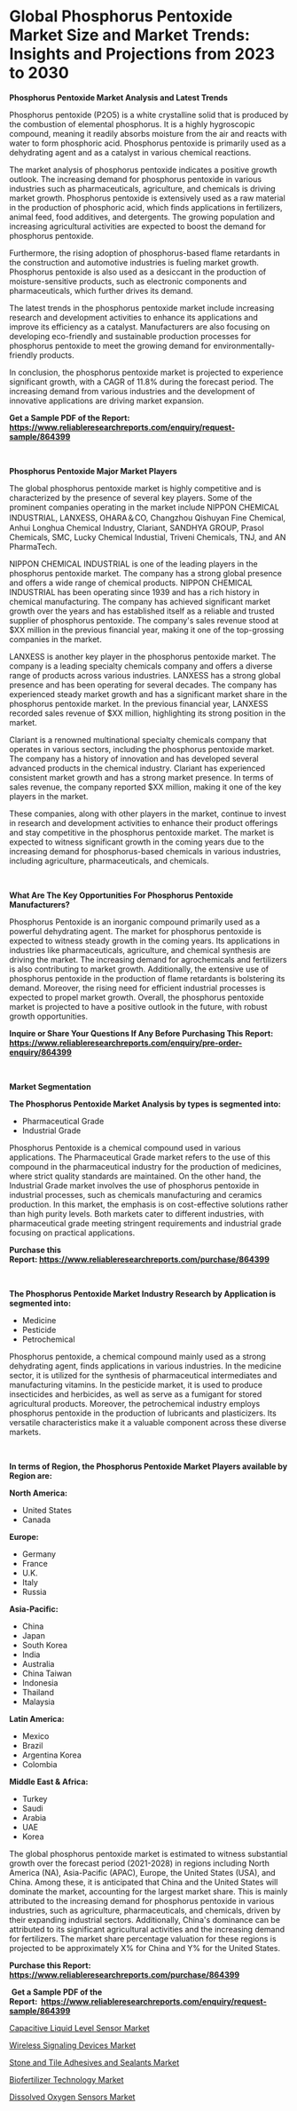 <p><h1>Global Phosphorus Pentoxide Market Size and Market Trends: Insights and Projections from 2023 to 2030</h1></p><p><strong>Phosphorus Pentoxide Market Analysis and Latest Trends</strong></p>
<p><p>Phosphorus pentoxide (P2O5) is a white crystalline solid that is produced by the combustion of elemental phosphorus. It is a highly hygroscopic compound, meaning it readily absorbs moisture from the air and reacts with water to form phosphoric acid. Phosphorus pentoxide is primarily used as a dehydrating agent and as a catalyst in various chemical reactions.</p><p>The market analysis of phosphorus pentoxide indicates a positive growth outlook. The increasing demand for phosphorus pentoxide in various industries such as pharmaceuticals, agriculture, and chemicals is driving market growth. Phosphorus pentoxide is extensively used as a raw material in the production of phosphoric acid, which finds applications in fertilizers, animal feed, food additives, and detergents. The growing population and increasing agricultural activities are expected to boost the demand for phosphorus pentoxide.</p><p>Furthermore, the rising adoption of phosphorus-based flame retardants in the construction and automotive industries is fueling market growth. Phosphorus pentoxide is also used as a desiccant in the production of moisture-sensitive products, such as electronic components and pharmaceuticals, which further drives its demand.</p><p>The latest trends in the phosphorus pentoxide market include increasing research and development activities to enhance its applications and improve its efficiency as a catalyst. Manufacturers are also focusing on developing eco-friendly and sustainable production processes for phosphorus pentoxide to meet the growing demand for environmentally-friendly products.</p><p>In conclusion, the phosphorus pentoxide market is projected to experience significant growth, with a CAGR of 11.8% during the forecast period. The increasing demand from various industries and the development of innovative applications are driving market expansion.</p></p>
<p><strong>Get a Sample PDF of the Report:&nbsp; <a href="https://www.reliableresearchreports.com/enquiry/request-sample/864399">https://www.reliableresearchreports.com/enquiry/request-sample/864399</a></strong></p>
<p>&nbsp;</p>
<p><strong>Phosphorus Pentoxide Major Market Players</strong></p>
<p><p>The global phosphorus pentoxide market is highly competitive and is characterized by the presence of several key players. Some of the prominent companies operating in the market include NIPPON CHEMICAL INDUSTRIAL, LANXESS, OHARA＆CO, Changzhou Qishuyan Fine Chemical, Anhui Longhua Chemical Industry, Clariant, SANDHYA GROUP, Prasol Chemicals, SMC, Lucky Chemical Industial, Triveni Chemicals, TNJ, and AN PharmaTech.</p><p>NIPPON CHEMICAL INDUSTRIAL is one of the leading players in the phosphorus pentoxide market. The company has a strong global presence and offers a wide range of chemical products. NIPPON CHEMICAL INDUSTRIAL has been operating since 1939 and has a rich history in chemical manufacturing. The company has achieved significant market growth over the years and has established itself as a reliable and trusted supplier of phosphorus pentoxide. The company's sales revenue stood at $XX million in the previous financial year, making it one of the top-grossing companies in the market.</p><p>LANXESS is another key player in the phosphorus pentoxide market. The company is a leading specialty chemicals company and offers a diverse range of products across various industries. LANXESS has a strong global presence and has been operating for several decades. The company has experienced steady market growth and has a significant market share in the phosphorus pentoxide market. In the previous financial year, LANXESS recorded sales revenue of $XX million, highlighting its strong position in the market.</p><p>Clariant is a renowned multinational specialty chemicals company that operates in various sectors, including the phosphorus pentoxide market. The company has a history of innovation and has developed several advanced products in the chemical industry. Clariant has experienced consistent market growth and has a strong market presence. In terms of sales revenue, the company reported $XX million, making it one of the key players in the market.</p><p>These companies, along with other players in the market, continue to invest in research and development activities to enhance their product offerings and stay competitive in the phosphorus pentoxide market. The market is expected to witness significant growth in the coming years due to the increasing demand for phosphorus-based chemicals in various industries, including agriculture, pharmaceuticals, and chemicals.</p></p>
<p>&nbsp;</p>
<p><strong>What Are The Key Opportunities For Phosphorus Pentoxide Manufacturers?</strong></p>
<p><p>Phosphorus Pentoxide is an inorganic compound primarily used as a powerful dehydrating agent. The market for phosphorus pentoxide is expected to witness steady growth in the coming years. Its applications in industries like pharmaceuticals, agriculture, and chemical synthesis are driving the market. The increasing demand for agrochemicals and fertilizers is also contributing to market growth. Additionally, the extensive use of phosphorus pentoxide in the production of flame retardants is bolstering its demand. Moreover, the rising need for efficient industrial processes is expected to propel market growth. Overall, the phosphorus pentoxide market is projected to have a positive outlook in the future, with robust growth opportunities.</p></p>
<p><strong>Inquire or Share Your Questions If Any Before Purchasing This Report: <a href="https://www.reliableresearchreports.com/enquiry/pre-order-enquiry/864399">https://www.reliableresearchreports.com/enquiry/pre-order-enquiry/864399</a></strong></p>
<p>&nbsp;</p>
<p><strong>Market Segmentation</strong></p>
<p><strong>The Phosphorus Pentoxide Market Analysis by types is segmented into:</strong></p>
<p><ul><li>Pharmaceutical Grade</li><li>Industrial Grade</li></ul></p>
<p><p>Phosphorus Pentoxide is a chemical compound used in various applications. The Pharmaceutical Grade market refers to the use of this compound in the pharmaceutical industry for the production of medicines, where strict quality standards are maintained. On the other hand, the Industrial Grade market involves the use of phosphorus pentoxide in industrial processes, such as chemicals manufacturing and ceramics production. In this market, the emphasis is on cost-effective solutions rather than high purity levels. Both markets cater to different industries, with pharmaceutical grade meeting stringent requirements and industrial grade focusing on practical applications.</p></p>
<p><strong>Purchase this Report:&nbsp;<a href="https://www.reliableresearchreports.com/purchase/864399">https://www.reliableresearchreports.com/purchase/864399</a></strong></p>
<p>&nbsp;</p>
<p><strong>The Phosphorus Pentoxide Market Industry Research by Application is segmented into:</strong></p>
<p><ul><li>Medicine</li><li>Pesticide</li><li>Petrochemical</li></ul></p>
<p><p>Phosphorus pentoxide, a chemical compound mainly used as a strong dehydrating agent, finds applications in various industries. In the medicine sector, it is utilized for the synthesis of pharmaceutical intermediates and manufacturing vitamins. In the pesticide market, it is used to produce insecticides and herbicides, as well as serve as a fumigant for stored agricultural products. Moreover, the petrochemical industry employs phosphorus pentoxide in the production of lubricants and plasticizers. Its versatile characteristics make it a valuable component across these diverse markets.</p></p>
<p>&nbsp;</p>
<p><strong>In terms of Region, the Phosphorus Pentoxide Market Players available by Region are:</strong></p>
<p>
    <p> <strong> North America: </strong>
        <ul>
            <li>United States</li>
            <li>Canada</li>
        </ul>
        </p> 
    <p> <strong> Europe: </strong>
        <ul>
            <li>Germany</li>
            <li>France</li>
            <li>U.K.</li>
            <li>Italy</li>
            <li>Russia</li>
        </ul>
        </p> 
    <p> <strong> Asia-Pacific: </strong>
        <ul>
            <li>China</li>
            <li>Japan</li>
            <li>South Korea</li>
            <li>India</li>
            <li>Australia</li>
            <li>China Taiwan</li>
            <li>Indonesia</li>
            <li>Thailand</li>
            <li>Malaysia</li>
        </ul>
        </p> 
    <p> <strong> Latin America: </strong>
        <ul>
            <li>Mexico</li>
            <li>Brazil</li>
            <li>Argentina Korea</li>
            <li>Colombia</li>
        </ul>
        </p> 
    <p> <strong> Middle East & Africa: </strong>
        <ul>
            <li>Turkey</li>
            <li>Saudi</li>
            <li>Arabia</li>
            <li>UAE</li>
            <li>Korea</li>
        </ul>
    </p>
    </p>
<p><p>The global phosphorus pentoxide market is estimated to witness substantial growth over the forecast period (2021-2028) in regions including North America (NA), Asia-Pacific (APAC), Europe, the United States (USA), and China. Among these, it is anticipated that China and the United States will dominate the market, accounting for the largest market share. This is mainly attributed to the increasing demand for phosphorus pentoxide in various industries, such as agriculture, pharmaceuticals, and chemicals, driven by their expanding industrial sectors. Additionally, China's dominance can be attributed to its significant agricultural activities and the increasing demand for fertilizers. The market share percentage valuation for these regions is projected to be approximately X% for China and Y% for the United States.</p></p>
<p><strong>Purchase this Report: <a href="https://www.reliableresearchreports.com/purchase/864399">https://www.reliableresearchreports.com/purchase/864399</a></strong></p>
<p>&nbsp;<strong>Get a Sample PDF of the Report:&nbsp;&nbsp;<a href="https://www.reliableresearchreports.com/enquiry/request-sample/864399">https://www.reliableresearchreports.com/enquiry/request-sample/864399</a></strong></p>
<p><strong></strong></p>
<p><p><a href="https://medium.com/@brayanborer/capacitive-liquid-level-sensor-market-size-reveals-the-best-marketing-channels-in-global-industry-8cdc1e0f247f">Capacitive Liquid Level Sensor Market</a></p><p><a href="https://medium.com/@ebbakautzer/wireless-signaling-devices-market-focuses-on-market-share-size-and-projected-forecast-till-2030-24fc06afde3e">Wireless Signaling Devices Market</a></p><p><a href="https://github.com/gaydyna/Market-Research-Report-List-1/blob/main/stone-and-tile-adhesives-and-sealants-market.md">Stone and Tile Adhesives and Sealants Market</a></p><p><a href="https://github.com/tamvrosiya/Market-Research-Report-List-1/blob/main/biofertilizer-technology-market.md">Biofertilizer Technology Market</a></p><p><a href="https://medium.com/@royallittel2023/dissolved-oxygen-sensors-market-size-and-market-trends-complete-industry-overview-2023-to-2030-7be155e8744d">Dissolved Oxygen Sensors Market</a></p></p>